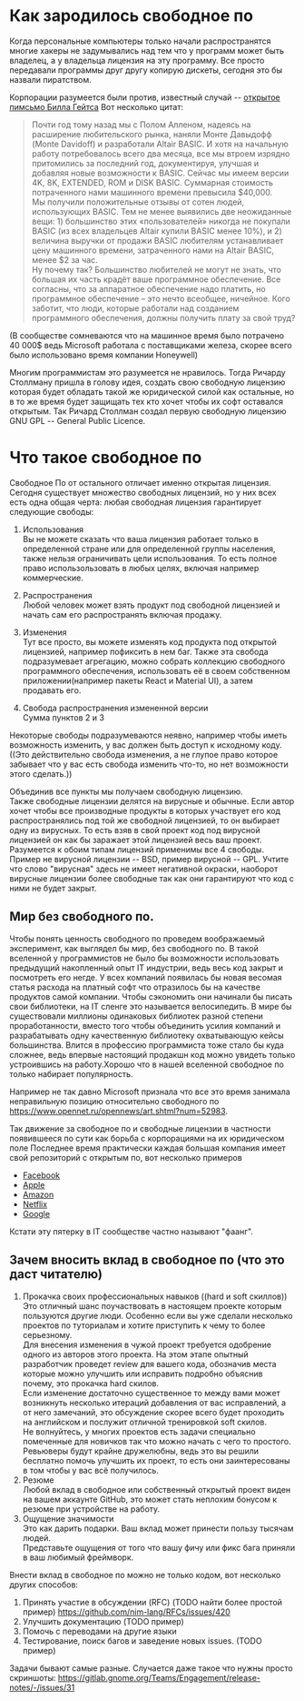 
# Как зародилось свободное по

Когда персональные компьютеры только начали распространятся многие хакеры не задумывались над тем что у программ может быть владелец, а у владельца лицензия на эту программу. Все просто передавали программы друг другу копирую дискеты, сегодня это бы назвали пиратством. 

Корпорации разумеется были против, известный случай -- [открытое пимсьмо Билла Гейтса](https://ru.wikipedia.org/wiki/%D0%9E%D1%82%D0%BA%D1%80%D1%8B%D1%82%D0%BE%D0%B5_%D0%BF%D0%B8%D1%81%D1%8C%D0%BC%D0%BE_%D0%BB%D1%8E%D0%B1%D0%B8%D1%82%D0%B5%D0%BB%D1%8F%D0%BC)
Вот несколько цитат:  
>Почти год тому назад мы с Полом Алленом, надеясь на расширение любительского рынка, наняли Монте Давыдофф (Monte Davidoff) и разработали Altair BASIC. И хотя на начальную работу потребовалось всего два месяца, все мы втроем изрядно притомились за последний год, документируя, улучшая и добавляя новые возможности к BASIC. Сейчас мы имеем версии 4K, 8K, EXTENDED, ROM и DISK BASIC. Суммарная стоимость потраченного нами машинного времени превысила $40,000.   
>Мы получили положительные отзывы от сотен людей, использующих BASIC. Тем не менее выявились две неожиданные вещи: 1) большинство этих «пользователей» никогда не покупали BASIC (из всех владельцев Altair купили BASIC менее 10%), и 2) величина выручки от продажи BASIC любителям устанавливает цену машинного времени, затраченного нами на Altair BASIC, менее $2 за час.   
>Ну почему так? Большинство любителей не могут не знать, что большая их часть крадёт ваше программное обеспечение. Все согласны, что за аппаратное обеспечение надо платить, но программное обеспечение – это нечто всеобщее, ничейное. Кого заботит, что люди, которые работали над созданием программного обеспечения, должны получить плату за свой труд?

(В сообществе сомневаются что на машинное время было потрачено 40 000$ ведь Microsoft работала с поставщиками железа, скорее всего было использовано время компании Honeywell)


Многим программистам это разумеется не нравилось. Тогда Ричарду Столлману пришла в голову идея, создать свою свободную лицензию которая будет обладать такой же юридической силой как остальные, но в то же время будет защищать тех кто хочет чтобы их софт оставался открытым. Так Ричард Столлман создал первую свободную лицензию GNU GPL -- General Public Licence. 

# Что такое свободное по
Свободное По от остального отличает именно открытая лицензия.
Сегодня существует множество свободных лицензий, но у них всех есть одна общая черта: любая свободная лицензия гарантирует следующие свободы:
1) Использования  
Вы не можете сказать что ваша лицензия работает только в определенной стране или для определенной группы населения, также нельзя ограничивать цели использования. То есть полное право использользовать в любых целях, включая например коммерческие. 

2) Распространения  
Любой человек может взять продукт под свободной лицензией и начать сам его распространять включая продажу. 

3) Изменения  
Тут все просто, вы можете изменять код продукта под открытой лицензией, например пофиксить в нем баг. Также эта свобода подразумевает агрегацию, можно собрать коллекцию свободного программного обеспечения, использовать её в своем собственном приложении(например пакеты React и Material UI), а затем продавать его.

4) Свобода распространения измененной версии  
Сумма пунктов 2 и 3

Некоторые свободы подразумеваются неявно, например чтобы иметь возможность изменить, у вас должен быть доступ к исходному коду. ((Это действительно свобода изменения, а не глупое право которое забывает что у вас есть свобода изменить что-то, но нет возможности этого сделать.))

Объединив все пункты мы получаем свободную лицензию.  
Также свободные лицензии делятся на вирусные и обычные. Если автор хочет чтобы все производные продукты в которых участвует его код распространялись под той же свободной лицензией, то он выбирает одну из вирусных. То есть взяв в свой проект код под вирусной лицензией он как бы заражает этой лицензией весь ваш проект. Разумеется к обоим типам лицензий применимы все 4 свободы. 
Пример не вирусной лицензии -- BSD, пример вирусной -- GPL. Учтите что слово "вирусная" здесь не имеет негативной окраски, наоборот вирусные лицензии более свободные так как они гарантируют что код с ними не будет закрыт.

## Мир без свободного по.  
Чтобы понять ценность свободного по проведем воображаемый эксперимент, как выглядел бы мир, без свободного по. В такой вселенной у программистов не было бы возможности использовать предыдущий накопленный опыт IT индустрии, ведь весь код закрыт и посмотреть его негде. У всех компаний появилась бы новая весомая статья расхода на платный софт что отразилось бы на качестве продуктов самой компании. Чтобы сэкономить они начинали бы писать свои библиотеки, на IT сленге это называется велосипедить. В мире бы существовали миллионы одинаковых библиотек разной степени проработанности, вместо того чтобы объединить усилия компаний и разрабатывать одну качественную библиотеку охватывающую кейсы большинства. Влится в профессию программиста тоже стало бы куда сложнее, ведь впервые настоящий продакшн код можно увидеть только устроившись на работу.Хорошо что в нашей вселенной свободное по только набирает популярность.

Например не так давно Microsoft признала что все это время занимала неправильную позицию относительно свободного по https://www.opennet.ru/opennews/art.shtml?num=52983.

Так движение за свободное по и свободные лицензии в частности  появившееся по сути как борьба с корпорациями на их юридическом поле 
Последнее время практически каждая большая компания имеет свой репозиторий с открытым по, вот несколько примеров
* [Facebook](https://github.com/facebook)
* [Apple](https://github.com/apple)
* [Amazon](https://github.com/amzn)
* [Netflix](https://github.com/Netflix)
* [Google](https://github.com/google)  
  
Кстати эту пятерку в IT сообществе частно называют "фаанг". 

## Зачем вносить вклад в свободное по (что это даст читателю)

1) Прокачка своих профессиональных навыков ((hard и soft скиллов))  
Это отличный шанс поучаствовать в настоящем проекте которым пользуются другие люди. Особенно если вы уже сделали несколько проектов по туториалам и хотите приступить к чему то более серьезному.  
Для внесения изменения в чужой проект требуется одобрение одного из авторов этого проекта. На этом этапе опытный разработчик проведет review для вашего кода, обозначив места которые можно улучшить или исправить подробно объяснив почему, это прокачка hard скилов.  
Если изменение достаточно существенное то между вами может возникнуть несколько итераций добавления от вас исправлений, а от него замечаний, это обсуждение скорее всего будет проходить на английском и послужит отличной тренировкой soft скилов.  
Не волнуйтесь, у многих проектов есть задачи специально помеченные для новичков так что можно начать с чего то простого. Ревьюверы будут крайне дружелюбны, ведь это вы решили бесплатно помочь улучшить их проект, то есть они заинтересованы в том чтобы у вас всё получилось.
3) Резюме  
Любой вклад в свободное или собственный открытый проект виден на вашем аккаунте GitHub, это может стать неплохим бонусом к резюме при устройстве на работу.  
4) Ощущение значимости  
Это как дарить подарки. Ваш вклад может принести пользу тысячам людей.  
Представьте ощущения от того что вашу фичу или фикс бага приняли в ваш любимый фреймворк.  

Внести вклад в свободное по можно не только кодом, вот несколько других способов:
1) Принять участие в обсуждении (RFC) (TODO найти более простой пример)
https://github.com/nim-lang/RFCs/issues/420
2) Улучшить документацию (TODO пример)
3) Помочь с переводами на другие языки
4) Тестирование, поиск багов и заведение новых issues. (TODO пример)  
  
Задачи бывают самые разные. Случается даже такое что нужны просто скриншоты: https://gitlab.gnome.org/Teams/Engagement/release-notes/-/issues/31



